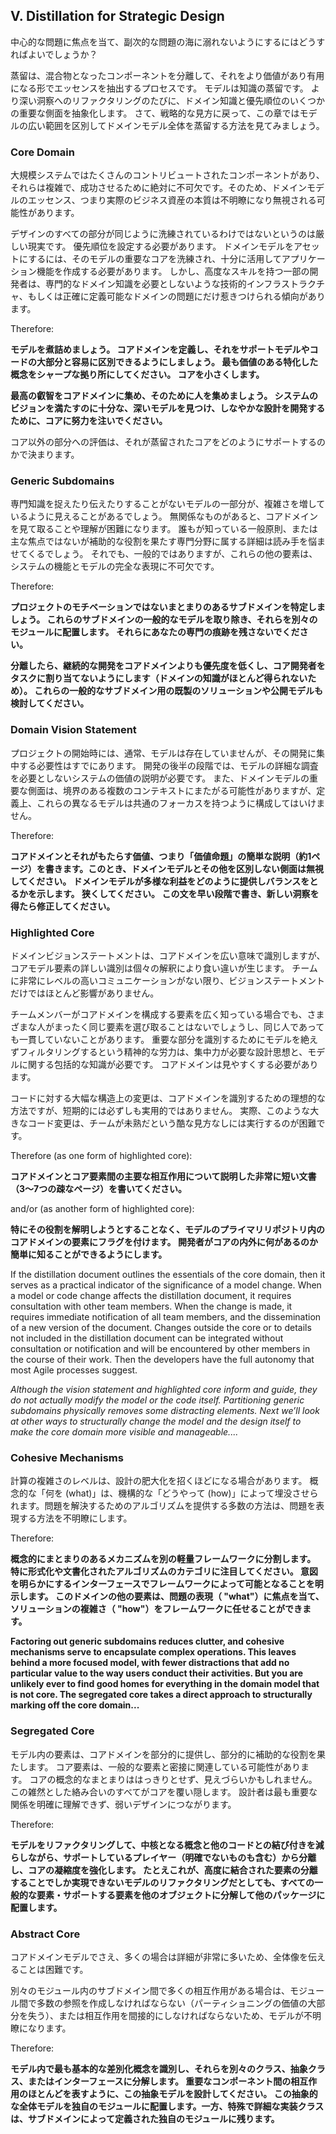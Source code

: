 ## V. Distillation for Strategic Design

中心的な問題に焦点を当て、副次的な問題の海に溺れないようにするにはどうすればよいでしょうか？

蒸留は、混合物となったコンポーネントを分離して、それをより価値があり有用になる形でエッセンスを抽出するプロセスです。 モデルは知識の蒸留です。 より深い洞察へのリファクタリングのたびに、ドメイン知識と優先順位のいくつかの重要な側面を抽象化します。 さて、戦略的な見方に戻って、この章ではモデルの広い範囲を区別してドメインモデル全体を蒸留する方法を見てみましょう。

### Core Domain

大規模システムではたくさんのコントリビュートされたコンポーネントがあり、それらは複雑で、成功させるために絶対に不可欠です。そのため、ドメインモデルのエッセンス、つまり実際のビジネス資産の本質は不明瞭になり無視される可能性があります。

デザインのすべての部分が同じように洗練されているわけではないというのは厳しい現実です。 優先順位を設定する必要があります。 ドメインモデルをアセットにするには、そのモデルの重要なコアを洗練され、十分に活用してアプリケーション機能を作成する必要があります。 しかし、高度なスキルを持つ一部の開発者は、専門的なドメイン知識を必要としないような技術的インフラストラクチャ、もしくは正確に定義可能なドメインの問題にだけ惹きつけられる傾向があります。

Therefore:

__モデルを煮詰めましょう。 コアドメインを定義し、それをサポートモデルやコードの大部分と容易に区別できるようにしましょう。 最も価値のある特化した概念をシャープな拠り所にしてください。 コアを小さくします。__

__最高の叡智をコアドメインに集め、そのために人を集めましょう。 システムのビジョンを満たすのに十分な、深いモデルを見つけ、しなやかな設計を開発するために、コアに努力を注いでください。__

コア以外の部分への評価は、それが蒸留されたコアをどのようにサポートするのかで決まります。

### Generic Subdomains

専門知識を捉えたり伝えたりすることがないモデルの一部分が、複雑さを増しているように見えることがあるでしょう。 無関係なものがあると、コアドメインを見て取ることや理解が困難になります。 誰もが知っている一般原則、または主な焦点ではないが補助的な役割を果たす専門分野に属する詳細は読み手を悩ませてくるでしょう。 それでも、一般的ではありますが、これらの他の要素は、システムの機能とモデルの完全な表現に不可欠です。

Therefore:

__プロジェクトのモチベーションではないまとまりのあるサブドメインを特定しましょう。 これらのサブドメインの一般的なモデルを取り除き、それらを別々のモジュールに配置します。 それらにあなたの専門の痕跡を残さないでください。__

__分離したら、継続的な開発をコアドメインよりも優先度を低くし、コア開発者をタスクに割り当てないようにします（ドメインの知識がほとんど得られないため）。 これらの一般的なサブドメイン用の既製のソリューションや公開モデルも検討してください。__

### Domain Vision Statement

プロジェクトの開始時には、通常、モデルは存在していませんが、その開発に集中する必要性はすでにあります。 開発の後半の段階では、モデルの詳細な調査を必要としないシステムの価値の説明が必要です。 また、ドメインモデルの重要な側面は、境界のある複数のコンテキストにまたがる可能性がありますが、定義上、これらの異なるモデルは共通のフォーカスを持つように構成してはいけません。

Therefore:

__コアドメインとそれがもたらす価値、つまり「価値命題」の簡単な説明（約1ページ）を書きます。このとき、ドメインモデルとその他を区別しない側面は無視してください。 ドメインモデルが多様な利益をどのように提供しバランスをとるかを示します。 狭くしてください。 この文を早い段階で書き、新しい洞察を得たら修正してください。__

### Highlighted Core

ドメインビジョンステートメントは、コアドメインを広い意味で識別しますが、コアモデル要素の詳しい識別は個々の解釈により食い違いが生じます。 チームに非常にレベルの高いコミュニケーションがない限り、ビジョンステートメントだけではほとんど影響がありません。

チームメンバーがコアドメインを構成する要素を広く知っている場合でも、さまざまな人がまったく同じ要素を選び取ることはないでしょうし、同じ人であっても一貫していないことがあります。 重要な部分を識別するためにモデルを絶えずフィルタリングするという精神的な労力は、集中力が必要な設計思想と、モデルに関する包括的な知識が必要です。 コアドメインは見やすくする必要があります。

コードに対する大幅な構造上の変更は、コアドメインを識別するための理想的な方法ですが、短期的には必ずしも実用的ではありません。 実際、このような大きなコード変更は、チームが未熟だという酷な見方なしには実行するのが困難です。

Therefore (as one form of highlighted core):

__コアドメインとコア要素間の主要な相互作用について説明した非常に短い文書（3〜7つの疎なページ）を書いてください。__

and/or (as another form of highlighted core):

__特にその役割を解明しようとすることなく、モデルのプライマリリポジトリ内のコアドメインの要素にフラグを付けます。 開発者がコアの内外に何があるのか簡単に知ることができるようにします。__

If the distillation document outlines the essentials of the core domain, then it serves as a practical indicator of the significance of a model change. When a model or code change affects the distillation document, it requires consultation with other team members. When the change is made, it requires immediate notification of all team members, and the dissemination of a new version of the document. Changes outside the core or to details not included in the distillation document can be integrated without consultation or notification and will be encountered by other members in the course of their work. Then the developers have the full autonomy that most Agile processes suggest.

_Although the vision statement and highlighted core inform and guide, they do not actually modify the model or the code itself. Partitioning generic subdomains physically removes some distracting elements. Next we’ll look at other ways to structurally change the model and the design itself to make the core domain more visible and manageable...._

### Cohesive Mechanisms

計算の複雑さのレベルは、設計の肥大化を招くほどになる場合があります。 概念的な「何を (what)」は、機構的な「どうやって (how)」によって埋没させられます。問題を解決するためのアルゴリズムを提供する多数の方法は、問題を表現する方法を不明瞭にします。

Therefore:

__概念的にまとまりのあるメカニズムを別の軽量フレームワークに分割します。 特に形式化や文書化されたアルゴリズムのカテゴリに注目してください。 意図を明らかにするインターフェースでフレームワークによって可能となることを明示します。 このドメインの他の要素は、問題の表現（ "what"）に焦点を当て、ソリューションの複雑さ（ "how"）をフレームワークに任せることができます。__

__Factoring out generic subdomains reduces clutter, and cohesive mechanisms serve to encapsulate complex operations. This leaves behind a more focused model, with fewer distractions that add no particular value to the way users conduct their activities. But you are unlikely ever to find good homes for everything in the domain model that is not core. The segregated core takes a direct approach to structurally marking off the core domain...__

### Segregated Core

モデル内の要素は、コアドメインを部分的に提供し、部分的に補助的な役割を果たします。 コア要素は、一般的な要素と密接に関連している可能性があります。 コアの概念的なまとまりははっきりとせず、見えづらいかもしれません。 この雑然とした絡み合いのすべてがコアを覆い隠します。 設計者は最も重要な関係を明確に理解できず、弱いデザインにつながります。

Therefore:

__モデルをリファクタリングして、中核となる概念と他のコードとの結び付きを減らしながら、サポートしているプレイヤー（明確でないものも含む）から分離し、コアの凝縮度を強化します。 たとえこれが、高度に結合された要素の分離することでしか実現できないモデルのリファクタリングだとしても、すべての一般的な要素・サポートする要素を他のオブジェクトに分解して他のパッケージに配置します。__

### Abstract Core

コアドメインモデルでさえ、多くの場合は詳細が非常に多いため、全体像を伝えることは困難です。

別々のモジュール内のサブドメイン間で多くの相互作用がある場合は、モジュール間で多数の参照を作成しなければならない（パーティショニングの価値の大部分を失う）、または相互作用を間接的にしなければならないため、モデルが不明瞭になります。

Therefore:

__モデル内で最も基本的な差別化概念を識別し、それらを別々のクラス、抽象クラス、またはインターフェースに分解します。 重要なコンポーネント間の相互作用のほとんどを表すように、この抽象モデルを設計してください。 この抽象的な全体モデルを独自のモジュールに配置します。一方、特殊で詳細な実装クラスは、サブドメインによって定義された独自のモジュールに残ります。__
